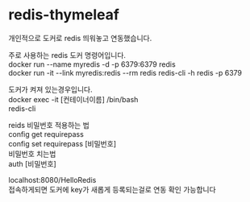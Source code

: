 # redis-thymeleaf

개인적으로 도커로 redis 띄워놓고 연동했습니다.


주로 사용하는 redis 도커 명령어입니다.</br>
docker run --name myredis -d -p 6379:6379 redis</br>
docker run -it --link myredis:redis --rm redis redis-cli -h redis -p 6379


도커가 켜져 있는경우입니다.</br>
docker exec -it [컨테이너이름] /bin/bash</br>
redis-cli</br>

reids 비밀번호 적용하는 법</br>
config get requirepass</br>
config set requirepass [비밀번호]</br>
비밀번호 치는법</br>
auth [비밀번호] </br>

localhost:8080/HelloRedis</br>
접속하게되면 도커에 key가 새롭게 등록되는걸로 연동 확인 가능합니다</br>
